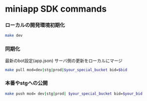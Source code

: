 # miniapp SDK commands

### ローカルの開発環境初期化
```Bash
make dev
```

### 同期化
最新のbot設定(app.json) サーバ側の更新をローカルにマージ
```Bash
make pull mod=dev|stg|prod|$your_special_bucket bid=$bid
```

### 本番やstgへの公開
```Bash
make push mod= dev|stg|prod| $your_special_bucket bid=$your_bid
```